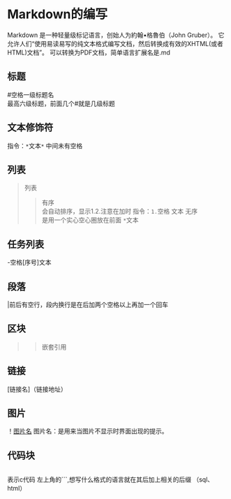 # Markdown的编写             
Markdown 是一种轻量级标记语言，创始人为約翰•格魯伯（John Gruber）。 它允许人们“使用易读易写的纯文本格式编写文档，然后转换成有效的XHTML(或者HTML)文档”。
可以转换为PDF文档，简单语言扩展名是.md
## 标题
#空格一级标题名             
最高六级标题，前面几个#就是几级标题
## 文本修饰符
指令：`*`文本`*`
中间未有空格
## 列表
>列表
>>有序                 
会自动排序，显示1.2.注意在加时
指令：`1.`空格 文本
>>无序           
是用一个实心空心圈放在前面  `*`文本
## 任务列表
-空格[序号]文本
## 段落
|前后有空行，段内换行是在后加两个空格以上再加一个回车
## 区块
>
>>嵌套引用
## 链接
[链接名]（链接地址）
 ## 图片
！[图片名](图片地址)
图片名：是用来当图片不显示时界面出现的提示。
## 代码块
```c
```
表示c代码
左上角的```,想写什么格式的语言就在其后加上相关的后缀
（sql、html）
